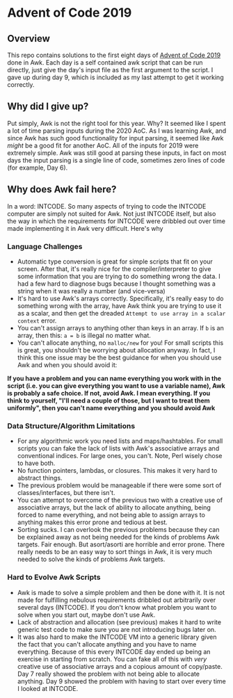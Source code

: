 # Advent of Code 2019

## Overview

This repo contains solutions to the first eight days of [Advent of Code 2019](https://adventofcode.com/2019) done in Awk. Each day is a self contained awk script that can be run directly, just give the day's input file as the first argument to the script. I gave up during day 9, which is included as my last attempt to get it working correctly.

## Why did I give up?

Put simply, Awk is not the right tool for this year. Why? It seemed like I spent a lot of time parsing inputs during the 2020 AoC. As I was learning Awk, and since Awk has such good functionality for input parsing, it seemed like Awk _might_ be a good fit for another AoC. All of the inputs for 2019 were extremely simple. Awk was still good at parsing these inputs, in fact on most days the input parsing is a single line of code, sometimes zero lines of code (for example, Day 6).

## Why does Awk fail here?

In a word: INTCODE. So many aspects of trying to code the INTCODE computer are simply not suited for Awk. Not just INTCODE itself, but also the way in which the requirements for INTCODE were dribbled out over time made implementing it in Awk very difficult. Here's why

### Language Challenges

* Automatic type conversion is great for simple scripts that fit on your screen. After that, it's really nice for the compiler/interpreter to give some information that you are trying to do something wrong the data. I had a few hard to diagnose bugs because I thought something was a string when it was really a number (and vice-versa)
* It's hard to use Awk's arrays correctly. Specifically, it's really easy to do something wrong with the array, have Awk think you are trying to use it as a scalar, and then get the dreaded `Attempt to use array in a scalar context` error.
* You can't assign arrays to anything other than keys in an array. If `b` is an array, then this: `a = b` is illegal no matter what.
* You can't allocate anything, no `malloc/new` for you! For small scripts this is great, you shouldn't be worrying about allocation anyway. In fact, I think this one issue may be the best guidance for when you should use Awk and when you should avoid it:

**If you have a problem and you can name everything you work with in the script (i.e. you can give everything you want to use a variable name), Awk is probably a safe choice. If not, avoid Awk. I mean everything. If you think to yourself, "I'll need a couple of those, but I want to treat them uniformly", then you can't name everything and you should avoid Awk**

### Data Structure/Algorithm Limitations

* For any algorithmic work you need lists and maps/hashtables. For small scripts you can fake the lack of lists with Awk's associative arrays and conventional indices. For large ones, you can't. Note, Perl wisely chose to have both.
* No function pointers, lambdas, or closures. This makes it very hard to abstract things.
* The previous problem would be manageable if there were some sort of classes/interfaces, but there isn't.
* You can attempt to overcome of the previous two with a creative use of associative arrays, but the lack of ability to allocate anything, being forced to name everything, and not being able to assign arrays to anything makes this error prone and tedious at best.
* Sorting sucks. I can overlook the previous problems because they can be explained away as not being needed for the kinds of problems Awk targets. Fair enough. But asort/asorti are horrible and error prone. There really needs to be an easy way to sort things in Awk, it is very much needed to solve the kinds of problems Awk targets.

### Hard to Evolve Awk Scripts

* Awk is made to solve a simple problem and then be done with it. It is not made for fulfilling nebulous requirements dribbled out arbitrarily over several days (INTCODE). If you don't know what problem you want to solve when you start out, maybe don't use Awk.
* Lack of abstraction and allocation (see previous) makes it hard to write generic test code to make sure you are not introducing bugs later on.
* It was also hard to make the INTCODE VM into a generic library given the fact that you can't allocate anything and you have to name everything. Because of this every INTCODE day ended up being an exercise in starting from scratch. You can fake all of this with _very_ creative use of associative arrays and a copious amount of copy/paste. Day 7 really showed the problem with not being able to allocate anything. Day 9 showed the problem with having to start over every time I looked at INTCODE.
